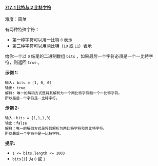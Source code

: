 #### [717\. 1 比特与 2 比特字符](https://leetcode.cn/problems/1-bit-and-2-bit-characters/)

难度：简单

有两种特殊字符：

-   第一种字符可以用一比特 `0` 表示
-   第二种字符可以用两比特（`10` 或 `11`）表示

给你一个以 `0` 结尾的二进制数组 `bits` ，如果最后一个字符必须是一个一比特字符，则返回 `true` 。

**示例 1:**

```
输入: bits = [1, 0, 0]
输出: true
解释: 唯一的解码方式是将其解析为一个两比特字符和一个一比特字符。
所以最后一个字符是一比特字符。
```

**示例 2:**

```
输入：bits = [1,1,1,0]
输出：false
解释：唯一的解码方式是将其解析为两比特字符和两比特字符。
所以最后一个字符不是一比特字符。
```

**提示:**

-   `1 <= bits.length <= 1000`
-   `bits[i]` 为 `0` 或 `1`
